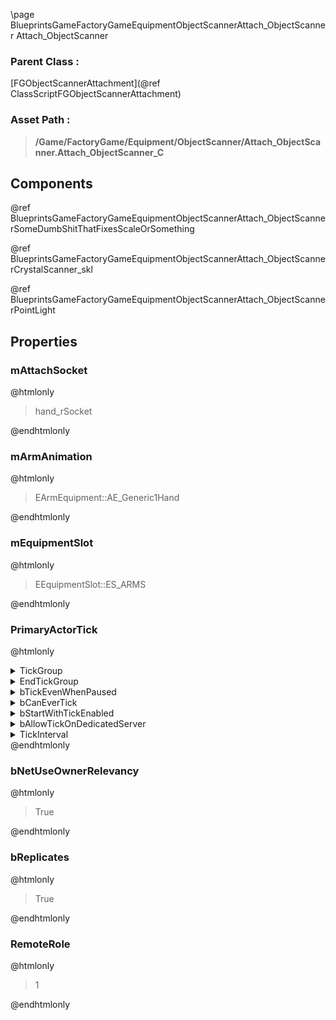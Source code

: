 \page BlueprintsGameFactoryGameEquipmentObjectScannerAttach_ObjectScanner Attach_ObjectScanner
### Parent Class :
[FGObjectScannerAttachment](@ref ClassScriptFGObjectScannerAttachment)
### Asset Path :
<b><blockquote>/Game/FactoryGame/Equipment/ObjectScanner/Attach_ObjectScanner.Attach_ObjectScanner_C</blockquote></b>
## Components

@ref BlueprintsGameFactoryGameEquipmentObjectScannerAttach_ObjectScannerSomeDumbShitThatFixesScaleOrSomething

@ref BlueprintsGameFactoryGameEquipmentObjectScannerAttach_ObjectScannerCrystalScanner_skl

@ref BlueprintsGameFactoryGameEquipmentObjectScannerAttach_ObjectScannerPointLight

## Properties

### mAttachSocket
@htmlonly
<blockquote>hand_rSocket</blockquote>
@endhtmlonly

### mArmAnimation
@htmlonly
<blockquote>EArmEquipment::AE_Generic1Hand</blockquote>
@endhtmlonly

### mEquipmentSlot
@htmlonly
<blockquote>EEquipmentSlot::ES_ARMS</blockquote>
@endhtmlonly

### PrimaryActorTick
@htmlonly
<details>
 <summary>TickGroup</summary>
<blockquote>0</blockquote>
</details>
<details>
 <summary>EndTickGroup</summary>
<blockquote>0</blockquote>
</details>
<details>
 <summary>bTickEvenWhenPaused</summary>
<blockquote>False</blockquote>
</details>
<details>
 <summary>bCanEverTick</summary>
<blockquote>True</blockquote>
</details>
<details>
 <summary>bStartWithTickEnabled</summary>
<blockquote>False</blockquote>
</details>
<details>
 <summary>bAllowTickOnDedicatedServer</summary>
<blockquote>True</blockquote>
</details>
<details>
 <summary>TickInterval</summary>
<blockquote>0</blockquote>
</details>
@endhtmlonly

### bNetUseOwnerRelevancy
@htmlonly
<blockquote>True</blockquote>
@endhtmlonly

### bReplicates
@htmlonly
<blockquote>True</blockquote>
@endhtmlonly

### RemoteRole
@htmlonly
<blockquote>1</blockquote>
@endhtmlonly

